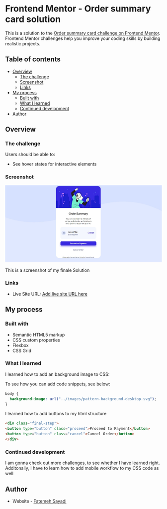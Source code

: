 # Frontend Mentor - Order summary card solution

This is a solution to the [Order summary card challenge on Frontend Mentor](https://www.frontendmentor.io/challenges/order-summary-component-QlPmajDUj). Frontend Mentor challenges help you improve your coding skills by building realistic projects.

## Table of contents

- [Overview](#overview)
  - [The challenge](#the-challenge)
  - [Screenshot](#screenshot)
  - [Links](#links)
- [My process](#my-process)
  - [Built with](#built-with)
  - [What I learned](#what-i-learned)
  - [Continued development](#continued-development)
- [Author](#author)


## Overview

### The challenge

Users should be able to:

- See hover states for interactive elements

### Screenshot

![screenshot](/images/screenshot.jpg)

This is a screenshot of my finale Solution

### Links

- Live Site URL: [Add live site URL here](https://your-live-site-url.com)

## My process

### Built with

- Semantic HTML5 markup
- CSS custom properties
- Flexbox
- CSS Grid

### What I learned

I learned how to add an background image to CSS:

To see how you can add code snippets, see below:
```css
body {
  background-image: url("../images/pattern-background-desktop.svg");
}
```
I learned how to add buttons to my html structure

```html
<div class="final-step">
<button type="button" class="proceed">Proceed to Payment</button>
<button type="button" class="cancel">Cancel Order</button>
</div>
```


### Continued development

I am gonna check out more challenges, to see whether I have learned right. Additonally, I have to learn how to add mobile workflow to my CSS code as well

## Author

- Website - [Fatemeh Sayadi](https://www.your-site.com)
